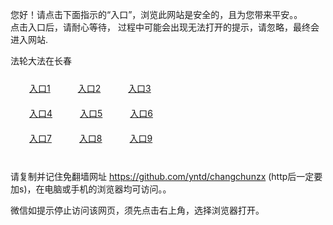您好！请点击下面指示的“入口”，浏览此网站是安全的，且为您带来平安。。 <br/>
点击入口后，请耐心等待， 过程中可能会出现无法打开的提示，请忽略，最终会进入网站. </br>

法轮大法在长春<br/>
<div style="padding:10px"><a style="margin:20px" target="_blank" href="https://d30f1zn3shsobj.cloudfront.net/2Qpsp?znpokde" id="ccLink1" rel="nofollow">入口1</a> <a target="_blank" style="margin:20px" href="https://d3p7sr2ypbx0ga.cloudfront.net/2Qpsp?abhnbwh" id="ccLink2" rel="nofollow">入口2</a> <a style="margin:20px" target="_blank" href="https://d2dffy173l3y8x.cloudfront.net/2Qpsp?zcoly" id="ccLink3" rel="nofollow">入口3</a></div>

<div style="padding:10px" ><a style="margin:20px" target="_blank" href="https://d30f1zn3shsobj.cloudfront.net/2Qpsp?znpokde" id="ccLink4" rel="nofollow">入口4</a> <a style="margin:20px" href="https://d3p7sr2ypbx0ga.cloudfront.net/2Qpsp?abhnbwh" target="_blank" id="ccLink5" rel="nofollow">入口5</a> <a style="margin:20px" href="https://d2dffy173l3y8x.cloudfront.net/2Qpsp?zcoly" target="_blank" id="ccLink6" rel="nofollow">入口6</a></div>

<div style="padding:10px"><a style="margin:20px" target="_blank" href="https://d30f1zn3shsobj.cloudfront.net/2Qpsp?znpokde" id="ccLink7" rel="nofollow">入口7</a> <a style="margin:20px" href="https://d3p7sr2ypbx0ga.cloudfront.net/2Qpsp?abhnbwh" target="_blank" id="ccLink8" rel="nofollow">入口8</a> <a style="margin:20px" target="_blank" href="https://d2dffy173l3y8x.cloudfront.net/2Qpsp?zcoly" id="ccLink9" rel="nofollow">入口9</a></div>

<br/>



请复制并记住免翻墙网址 https://github.com/yntd/changchunzx (http后一定要加s)，在电脑或手机的浏览器均可访问。。<br/>

微信如提示停止访问该网页，须先点击右上角，选择浏览器打开。
